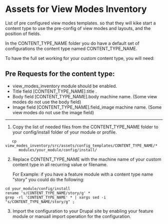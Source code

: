 # Assets for View Modes Inventory

List of pre configured view modes templates. so that they will kike start a 
content type to use the pre-config of view modes and layouts, and the position
of fields.  

In the CONTENT_TYPE_NAME folder you do have a default set of configurations the 
content type named CONTENT_TYPE_NAME.

To have the full set working for your custom content type, you will need:

Pre Requests for the content type:
--------------------------------------------------------------------------------
  - view_modes_inventory module should be enabled.
  - Title field [CONTENT_TYPE_NAME].title .
  - Body field [CONTENT_TYPE_NAME].body machine name.
         (Some view modes do not use the body field)
  - Image field [CONTENT_TYPE_NAME].field_image machine name. 
         (Some view modes do not use the image field)
--------------------------------------------------------------------------------


1. Copy the list of needed files from the CONTENT_TYPE_NAME folder to your
   config/install folder of your module or profile.

```
   cp view_modes_inventory/src/assets/config_templates/CONTENT_TYPE_NAME/* 
      modules/your_module/config/install/
```

2. Replace CONTENT_TYPE_NAME with the machine name of your custom content type
   in all recurring value or filename.

   For Example: if you have a feature module with a content type name "story"
   you could do the following:

```
cd your_module/config/install
rename 's/CONTENT_TYPE_NAME/story/g' *
grep -rl 'CONTENT_TYPE_NAME' * | xargs sed -i "s/CONTENT_TYPE_NAME/story/g" ;
```

3. Import the configuration to your Drupal site by enabling your feature module
   or manuall import operation for the configuration.
